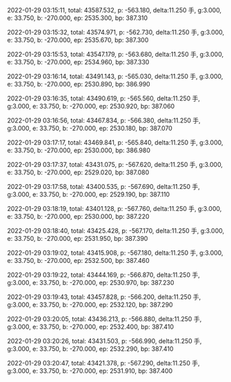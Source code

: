 2022-01-29 03:15:11, total: 43587.532, p: -563.180, delta:11.250 手, g:3.000, e: 33.750, b: -270.000, ep: 2535.300, bp: 387.310

2022-01-29 03:15:32, total: 43574.971, p: -562.730, delta:11.250 手, g:3.000, e: 33.750, b: -270.000, ep: 2535.670, bp: 387.300

2022-01-29 03:15:53, total: 43547.179, p: -563.680, delta:11.250 手, g:3.000, e: 33.750, b: -270.000, ep: 2534.960, bp: 387.330

2022-01-29 03:16:14, total: 43491.143, p: -565.030, delta:11.250 手, g:3.000, e: 33.750, b: -270.000, ep: 2530.890, bp: 386.990

2022-01-29 03:16:35, total: 43490.619, p: -565.560, delta:11.250 手, g:3.000, e: 33.750, b: -270.000, ep: 2530.920, bp: 387.060

2022-01-29 03:16:56, total: 43467.834, p: -566.380, delta:11.250 手, g:3.000, e: 33.750, b: -270.000, ep: 2530.180, bp: 387.070

2022-01-29 03:17:17, total: 43469.841, p: -565.840, delta:11.250 手, g:3.000, e: 33.750, b: -270.000, ep: 2530.000, bp: 386.980

2022-01-29 03:17:37, total: 43431.075, p: -567.620, delta:11.250 手, g:3.000, e: 33.750, b: -270.000, ep: 2529.020, bp: 387.080

2022-01-29 03:17:58, total: 43400.535, p: -567.690, delta:11.250 手, g:3.000, e: 33.750, b: -270.000, ep: 2529.190, bp: 387.110

2022-01-29 03:18:19, total: 43401.128, p: -567.760, delta:11.250 手, g:3.000, e: 33.750, b: -270.000, ep: 2530.000, bp: 387.220

2022-01-29 03:18:40, total: 43425.428, p: -567.170, delta:11.250 手, g:3.000, e: 33.750, b: -270.000, ep: 2531.950, bp: 387.390

2022-01-29 03:19:02, total: 43415.908, p: -567.180, delta:11.250 手, g:3.000, e: 33.750, b: -270.000, ep: 2532.500, bp: 387.460

2022-01-29 03:19:22, total: 43444.169, p: -566.870, delta:11.250 手, g:3.000, e: 33.750, b: -270.000, ep: 2530.970, bp: 387.230

2022-01-29 03:19:43, total: 43457.828, p: -566.200, delta:11.250 手, g:3.000, e: 33.750, b: -270.000, ep: 2532.120, bp: 387.290

2022-01-29 03:20:05, total: 43436.213, p: -566.880, delta:11.250 手, g:3.000, e: 33.750, b: -270.000, ep: 2532.400, bp: 387.410

2022-01-29 03:20:26, total: 43431.503, p: -566.990, delta:11.250 手, g:3.000, e: 33.750, b: -270.000, ep: 2532.290, bp: 387.410

2022-01-29 03:20:47, total: 43421.378, p: -567.290, delta:11.250 手, g:3.000, e: 33.750, b: -270.000, ep: 2531.910, bp: 387.400